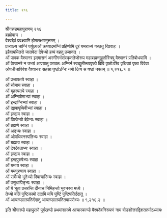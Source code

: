 ```yaml
---
title: २१६

---
```

श्रीगरुडमहापुराणम् २१६  
ब्रह्मोवाच ।  
वैश्वदेवं प्रवक्ष्यामि होमलक्षणमुत्तमम् ।  
प्रज्वाल्य चाग्निं पर्युक्ष्यओं क्रष्यादमग्निं प्रहिणोमि दूरं यमराज्यं गच्छतु रिप्रवाहः ।  
इहैवायमितरो जातवेदा देवेभ्यो हव्यं वहतु प्रजानत् ।  
ओं पावक वैश्वानर इदमासनं अरणीगर्भसंस्कृततेजोरूप महाब्रह्मन्मुहूर्तास्त्रिषु वैश्वानरं प्रतिबोधयामि ।  
ओं वैश्वानरे न उभयं आप्रयातु परावतः अग्निर्न स्वद्युतीरूपपृष्ठो दिवि पृष्ठोऽश्वि पृथिव्यां पृष्ठा विवेवा ओषधीचाविवेश वैश्वानरः सहसा पृष्ठोऽग्निः नमो दिव्य स षष्ठां नक्तम् ॥ १,२१६.१ ॥  
  
ओं प्रजापतये स्वाहा ।  
ओं सोमाय स्वाहा ।  
ओं बृहस्पतये स्वाहा ।  
ओं अग्निषोमाभ्यां स्वाहा ।  
ओं इन्द्राग्निभ्यां स्वाहा ।  
ओं द्यावापृथिवीभ्यां स्वाहा ।  
ओं इन्द्राय स्वाहा ।  
ओं विश्वेभ्यो देवेभ्यः स्वाहा ।  
ओं ब्रह्मणे स्वाहा ।  
ओं अद्भ्यः स्वाहा ।  
ओं ओषधिवनस्पतिभ्यः स्वाहा ।  
ओं ग्रह्याय स्वाहा ।  
ओं देवदेवताभ्यः स्वाहा ।  
ओं इन्द्राय स्वाहा ।  
ओं इन्द्रपुरुषेभ्यः स्वाहा ।  
ओं यमाय स्वाहा ।  
ओं यमपुरुषाय स्वाहा ।  
ओं सर्वेभ्यो भूतेभ्यो दिवाचारिभ्यः स्वाहा ।  
ओं वसुधापितृभ्यः स्वाहा ।  
ओं ये भूता प्रचरन्ति दीनाच निमिहन्तो भुवनस्य मध्ये ।  
तेभ्यो बलिं पुष्टिकामो ददामि मयि पुष्टिं पुष्टिपतिर्ददातु ।  
ओं आचाण्डालपतिर्ददातु आचाण्डालपतितवायसेभ्यः ॥ १,२१६.२ ॥  
  
इति श्रीगारुडे महापुराणे पूर्वखण्डे प्रथमांशाख्ये आचारकाण्डे वैश्वदेवनिरूपणं नाम षोडशोत्तरद्विशततमोऽध्यायः